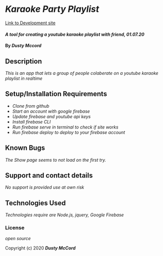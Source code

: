 # _Karaoke Party Playlist_
[Link to Development site](https://kparty-38f4c.firebaseapp.com/)

#### _A tool for creating a youtube karaoke playlist with friend, 01.07.20_

#### By _**Dusty Mccord**_

## Description

_This is an app that lets a group of people colaberate on a youtube karaoke playlist in realtime_

## Setup/Installation Requirements

* _Clone from github_
* _Start an account with google firebase_
* _Update firebase and youtube api keys_
* _Install firebase CLI_
* _Run firebase serve in terminal to check if site works_
* _Run firebase deploy to deploy to your firebase account_


## Known Bugs

_The Show page seems to not load on the first try._

## Support and contact details

_No support is provided use at own risk_

## Technologies Used

_Technologies require are Node.js, jquery, Google Firebase_

### License

*open source*

Copyright (c) 2020 **_Dusty McCord_**
